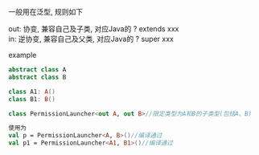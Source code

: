 一般用在泛型, 规则如下

out: 协变, 兼容自己及子类, 对应Java的 ? extends xxx  
in: 逆协变, 兼容自己及父类, 对应Java的 ? super xxx

example
```kotlin
abstract class A
abstract class B

class A1: A()
class B1: B()

class PermissionLauncher<out A, out B>//限定类型为A和B的子类型(包括A、B)

使用为
val p = PermissionLauncher<A, B>()//编译通过
val p1 = PermissionLauncher<A1, B1>()//编译通过
```

